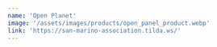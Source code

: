 ```yaml
---
name: 'Open Planet'
image: '/assets/images/products/open_panel_product.webp'
link: 'https://san-marino-association.tilda.ws/'
---
```

